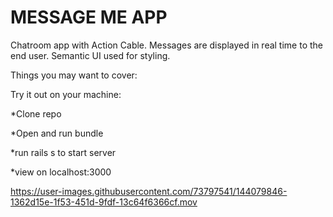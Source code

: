 # MESSAGE ME APP

Chatroom app with Action Cable. Messages are displayed in real time to the end user. Semantic UI used for styling.

Things you may want to cover:

Try it out on your machine:

*Clone repo

*Open and run bundle

*run rails s to start server

*view on localhost:3000




https://user-images.githubusercontent.com/73797541/144079846-1362d15e-1f53-451d-9fdf-13c64f6366cf.mov

